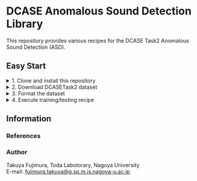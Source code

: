 # DCASE Anomalous Sound Detection Library

This repository provides various recipes for the DCASE Task2 Anomalous Sound Detection (ASD).



## Easy Start

<details>
<summary>1. Clone and install this repository</summary>
<br>

**How to**

```bash
[somewhere]$ git clone https://github.com/TakuyaFujimura/dcase-asd-library.git
[somewhere]$ cd dcase-asd-library
[dcase-asd-library]$ python3 -m venv venv # Python 3.10+ required
[dcase-asd-library]$ source venv/bin/activate
[dcase-asd-library]$ pip install -e .
```

</details>

<details>
<summary>2. Download DCASETask2 dataset</summary>
<br>

**How to**
- Specify `data_dir` and `dcase` in `jobs/download/run.sh`
- `data_dir`: The directory where the dataset is stored
- `dcase`: The dataset name (`dcase2021`, `dcase2022`, `dcase2023`, `dcase2024` are available)

```bash
[dcase-asd-library]$ cd jobs/download
[dcase-asd-library/jobs/download]$ bash run.sh
```

**Result**

```bash
<data_dir>
└── original
    ├── <dcase>
    └── ...
```
</details>

<details>
<summary>3. Format the dataset</summary>
<br>

**How to**

- Specify `data_dir` and `dcase` in `jobs/format/run.sh`
- This will create a formatted dataset by making symbolic links to the original dataset (while keeping the original dataset)
- The ground truth normal/anomalous labels are added during this process

```bash
[dcase-asd-library]$ cd jobs/format
[dcase-asd-library/jobs/format]$ bash run.sh
```

**Result**

```bash
<data_dir>
├── original
│   ├── <dcase>
│   └── ...
└── formatted
    ├── <dcase>
    └── ...
```

</details>


<details>
<summary>4. Execute training/testing recipe</summary>

<br>

**How to**
- Specify `data_dir` in `dcase-asd-library/config/config.yaml`
- Specify `dcase` in `jobs/asd/example/dis_baseline.sh`
- This will automatically execute training/testing process
- An example script is provided but you can also create your own configuration file (see [Customization](docs/customization.md))

```bash
[dcase-asd-library]$ cd jobs/asd/example
[dcase-asd-library/jobs/asd/example]$ bash dis_baseline.sh
```


**Result**
```bash
dcase-asd-library
├── asdlib
├── ...
└── results
    ├── ...
    └── <name> # `example`
        ├── ...
        └── <version> # `dcase2023_baseline_0`
            ├── model
            │   └── <model_ver> # all
            │       ├── .hydra
            │       ├── checkpoints
            │       ├── events.out.tfevents.*
            │       ├── hparams.yaml
            │       └── train.log
            └── output
                └── <ckpt_ver> # `epoch_12`
                    ├── bandsaw
                    ├── bearing
                    ├── ...
                    └─── valve
                        ├── hparams.yaml
                        ├── test_evaluate.csv # AUCs on test data
                        ├── test_extraction.csv # information of test data including embedding values
                        ├── test_score.csv # anomaly scores of test data
                        ├── train_extraction.csv # information of train data including embedding values
                        ├── train_score.csv # anomaly scores of train data
                        ├── umap.csv # UMAP embedding values
                        └── umap_*.png # UMAP visualization
                
```

</details>


## Information

### References

### Author

Takuya Fujimura, Toda Labotorary, Nagoya University  
E-mail: fujimura.takuya@g.sp.m.is.nagoya-u.ac.jp
